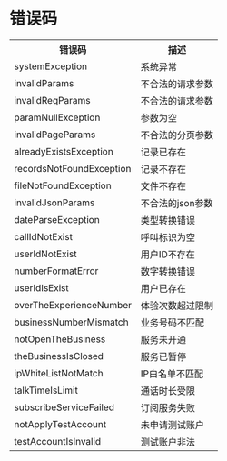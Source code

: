 # 错误码

<table>
<tr><th>错误码</th><th>描述</th></tr>
<tr><td>systemException</td><td>系统异常</td></tr>
<tr><td>invalidParams</td><td>不合法的请求参数</td></tr>
<tr><td>invalidReqParams</td><td>不合法的请求参数</td></tr>
<tr><td>paramNullException</td><td>参数为空</td></tr>
<tr><td>invalidPageParams</td><td>不合法的分页参数</td></tr>
<tr><td>alreadyExistsException</td><td>记录已存在</td></tr>
<tr><td>recordsNotFoundException</td><td>记录不存在</td></tr>
<tr><td>fileNotFoundException</td><td>文件不存在</td></tr>
<tr><td>invalidJsonParams</td><td>不合法的json参数</td></tr>
<tr><td>dateParseException</td><td>类型转换错误</td></tr>
<tr><td>callIdNotExist</td><td>呼叫标识为空</td></tr>
<tr><td>userIdNotExist</td><td>用户ID不存在</td></tr>
<tr><td>numberFormatError</td><td>数字转换错误</td></tr>
<tr><td>userIdIsExist</td><td>用户已存在</td></tr>
<tr><td>overTheExperienceNumber</td><td>体验次数超过限制</td></tr>
<tr><td>businessNumberMismatch</td><td>业务号码不匹配</td></tr>
<tr><td>notOpenTheBusiness</td><td>服务未开通</td></tr>
<tr><td>theBusinessIsClosed</td><td>服务已暂停</td></tr>
<tr><td>ipWhiteListNotMatch</td><td>IP白名单不匹配</td></tr>
<tr><td>talkTimeIsLimit</td><td>通话时长受限</td></tr>
<tr><td>subscribeServiceFailed</td><td>订阅服务失败</td></tr>
<tr><td>notApplyTestAccount</td><td>未申请测试账户</td></tr>
<tr><td>testAccountIsInvalid</td><td>测试账户非法</td></tr>
</table>